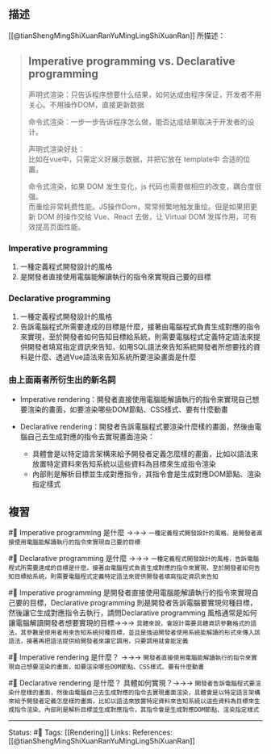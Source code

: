 ## 描述
[[@tianShengMingShiXuanRanYuMingLingShiXuanRan]] 所描述：
> ## Imperative programming vs. Declarative programming
> 
> 声明式渲染：只告诉程序想要什么结果，如何达成由程序保证，开发者不用关心。不用操作DOM，直接更新数据
> 
> 命令式渲染：一步一步告诉程序怎么做，能否达成结果取决于开发者的设计。
>
>
> 声明式渲染好处：  
	比如在vue中，只需定义好展示数据，并把它放在 template中 合适的位置。
>
> 命令式渲染，如果 DOM 发生变化，js 代码也需要做相应的改变，耦合度很强。  
而重绘非常耗费性能。JS操作Dom，常常频繁地触发重绘。但是如果把更新 DOM 的操作交给 Vue、React 去做，让 Virtual DOM 发挥作用，可有效提高页面性能。



### Imperative programming
1. 一種定義程式開發設計的風格
2. 是開發者直接使用電腦能解讀執行的指令來實現自己要的目標

### Declarative programming
1. 一種定義程式開發設計的風格
2. 告訴電腦程式所需要達成的目標是什麼，接著由電腦程式負責生成對應的指令來實現，至於開發者如何告知目標給系統，則需要電腦程式定義特定語法來提供開發者填寫指定資訊來告知，如用SQL語法來告知系統開發者所想要找的資料是什麼、透過Vue語法來告知系統所要渲染畫面是什麼


### 由上面兩者所衍生出的新名詞
- Imperative rendering：開發者直接使用電腦能解讀執行的指令來實現自己想要渲染的畫面，如要渲染哪些DOM節點、CSS樣式、要有什麼動畫

- Declarative rendering：開發者告訴電腦程式要渲染什麼樣的畫面，然後由電腦自己去生成對應的指令去實現畫面渲染：
	- 具體會是以特定語言架構來給予開發者定義怎麼樣的畫面，比如以語法來放置特定資料來告知系統以這些資料為目標來生成指令渲染
	- 內部則是解析目標並生成對應指令，其指令會是生成對應DOM節點、渲染指定樣式



## 複習
#🧠 Imperative programming 是什麼 ->->-> `一種定義程式開發設計的風格，是開發者直接使用電腦能解讀執行的指令來實現自己要的目標`
<!--SR:!2022-11-03,72,250-->



#🧠  Declarative programming  是什麼 ->->-> `一種定義程式開發設計的風格，告訴電腦程式所需要達成的目標是什麼，接著由電腦程式負責生成對應的指令來實現，至於開發者如何告知目標給系統，則需要電腦程式定義特定語法來提供開發者填寫指定資訊來告知`
<!--SR:!2022-11-03,72,250-->

#🧠 Imperative programming 是開發者直接使用電腦能解讀執行的指令來實現自己要的目標，Declarative programming 則是開發者告訴電腦要實現何種目標，然後讓它生成對應指令去執行，請問Declarative programming 風格通常是如何讓電腦解讀開發者想要實現的目標->->-> `具體來說，會設計需要具體資訊參數格式的語法，其參數是使用者用來告知系統何種目標，並且是強迫開發者使用系統能解讀的形式來傳入該語法，接著再把語法提供給開發者來讓它調用，只要調用就會能定義`
<!--SR:!2022-08-26,28,250-->


#🧠 Imperative rendering 是什麼？ ->->-> `開發者直接使用電腦能解讀執行的指令來實現自己想要渲染的畫面，如要渲染哪些DOM節點、CSS樣式、要有什麼動畫`
<!--SR:!2022-10-26,66,250-->

#🧠 Declarative rendering 是什麼？ 具體如何實現？->->-> `開發者告訴電腦程式要渲染什麼樣的畫面，然後由電腦自己去生成對應的指令去實現畫面渲染，具體會是以特定語言架構來給予開發者定義怎麼樣的畫面，比如以語法來放置特定資料來告知系統以這些資料為目標來生成指令渲染、內部則是解析目標並生成對應指令，其指令會是生成對應DOM節點、渲染指定樣式`
<!--SR:!2022-08-24,28,250-->

---
Status: #🌱 
Tags:
[[Rendering]]
Links:
References:
[[@tianShengMingShiXuanRanYuMingLingShiXuanRan]]